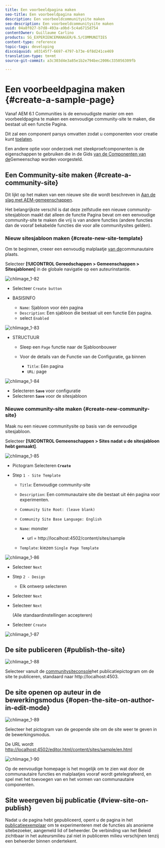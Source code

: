 ```yaml
---
title: Een voorbeeldpagina maken
seo-title: Een voorbeeldpagina maken
description: Een voorbeeldcommunitysite maken
seo-description: Een voorbeeldcommunitysite maken
uuid: 04a8f027-b7d8-493a-a9bd-5c4a6715d754
contentOwner: Guillaume Carlino
products: SG_EXPERIENCEMANAGER/6.5/COMMUNITIES
content-type: reference
topic-tags: developing
discoiquuid: a03145f7-6697-4797-b73e-6f8d241ce469
translation-type: tm+mt
source-git-commit: a3c303d4e3a85e1b2e794bec2006c335056309fb

---
```



# Een voorbeeldpagina maken {#create-a-sample-page}

Vanaf AEM 6.1 Communities is de eenvoudigste manier om een voorbeeldpagina te maken een eenvoudige community-site te maken, die bestaat uit een functie Pagina.

Dit zal een component parsys omvatten zodat u componenten voor creatie kunt [toelaten](basics.md#accessing-communities-components).

Een andere optie voor onderzoek met steekproefcomponenten is de eigenschappen te gebruiken die in de Gids [van de Componenten van de](components-guide.md)Gemeenschap worden voorgesteld.

## Een Community-site maken {#create-a-community-site}

Dit lijkt op het maken van een nieuwe site die wordt beschreven in [Aan de slag met AEM-gemeenschappen](getting-started.md).

Het belangrijkste verschil is dat deze zelfstudie een nieuwe community-sitesjabloon maakt dat alleen de functie [](functions.md#page-function) Pagina bevat om een eenvoudige community-site te maken die vrij is van andere functies (andere functies dan de vooraf bekabelde functies die voor alle communitysites gelden).

### Nieuw sitesjabloon maken {#create-new-site-template}

Om te beginnen, creeer een eenvoudig malplaatje [van de](sites.md)communautaire plaats.

Selecteer **[!UICONTROL Gereedschappen > Gemeenschappen > Sitesjablonen]** in de globale navigatie op een auteurinstantie.

![chlimage_1-82](assets/chlimage_1-82.png)

* Selecteer `Create button`
* BASISINFO

   * `Name`: Sjabloon voor één pagina
   * `Description`: Een sjabloon die bestaat uit een functie Eén pagina.
   * select `Enabled`

![chlimage_1-83](assets/chlimage_1-83.png)

* STRUCTUUR

   * Sleep een `Page` functie naar de Sjabloonbouwer
   * Voor de details van de Functie van de Configuratie, ga binnen

      * `Title`: Eén pagina
      * `URL`: page

![chlimage_1-84](assets/chlimage_1-84.png)

* Selecteren **`Save`** voor configuratie
* Selecteren **`Save`** voor de sitesjabloon

### Nieuwe community-site maken {#create-new-community-site}

Maak nu een nieuwe communitysite op basis van de eenvoudige sitesjabloon.

Selecteer **[!UICONTROL Gemeenschappen > Sites nadat u de sitesjabloon hebt gemaakt]**.

![chlimage_1-85](assets/chlimage_1-85.png)

* Pictogram Selecteren **`Create`**

* Step `1 - Site Template`

   * `Title`: Eenvoudige community-site
   * `Description`: Een communautaire site die bestaat uit één pagina voor experimenten.
   * `Community Site Root: (leave blank)`
   * `Community Site Base Language: English`
   * `Name`: monster

      * url = http://localhost:4502/content/sites/sample
   * `Template`: kiezen `Single Page Template`


![chlimage_1-86](assets/chlimage_1-86.png)

* Selecteer `Next`
* Step `2 - Design`

   * Elk ontwerp selecteren

* Selecteer `Next`
* Selecteer `Next`

   (Alle standaardinstellingen accepteren)

* Selecteer `Create`

![chlimage_1-87](assets/chlimage_1-87.png)

## De site publiceren {#publish-the-site}

![chlimage_1-88](assets/chlimage_1-88.png)

Selecteer vanuit de [communitysiteconsole](sites-console.md)het publicatiepictogram om de site te publiceren, standaard naar http://localhost:4503.

## De site openen op auteur in de bewerkingsmodus {#open-the-site-on-author-in-edit-mode}

![chlimage_1-89](assets/chlimage_1-89.png)

Selecteer het pictogram van de geopende site om de site weer te geven in de bewerkingsmodus.

De URL wordt [http://localhost:4502/editor.html/content/sites/sample/en.html](http://localhost:4502/editor.html/content/sites/sample/en.html)

![chlimage_1-90](assets/chlimage_1-90.png)

Op de eenvoudige homepage is het mogelijk om te zien wat door de communautaire functies en malplaatjes vooraf wordt getelegrafeerd, en spel met het toevoegen van en het vormen van communautaire componenten.

## Site weergeven bij publicatie {#view-site-on-publish}

Nadat u de pagina hebt gepubliceerd, opent u de pagina in het [publicatieexemplaar](http://localhost:4503/content/sites/sample/en.html) om te experimenteren met de functies als anonieme sitebezoeker, aangemeld lid of beheerder. De verbinding van het Beleid zichtbaar in het auteursmilieu zal niet in publiceren milieu verschijnen tenzij een beheerder binnen ondertekent.
